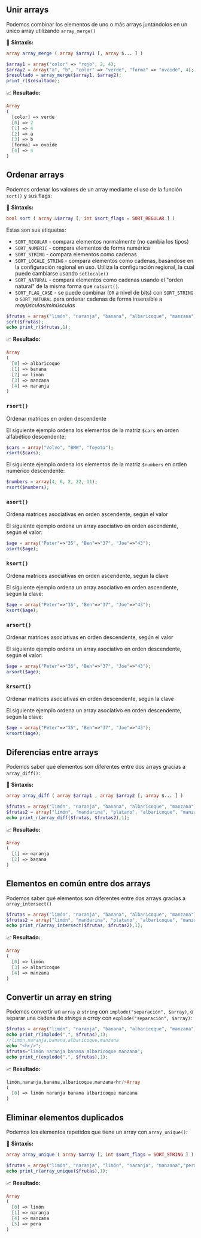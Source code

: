## Unir arrays

Podemos combinar los elementos de uno o más arrays juntándolos en un único array utilizando `array_merge()`

📏 **Sintaxis:**
```php
array array_merge ( array $array1 [, array $... ] )
```

```php
$array1 = array("color" => "rojo", 2, 4);
$array2 = array("a", "b", "color" => "verde", "forma" => "ovoide", 4); 
$resultado = array_merge($array1, $array2);
print_r($resultado);
```
📈 **Resultado:**
```php
Array
(
  [color] => verde
  [0] => 2
  [1] => 4
  [2] => a
  [3] => b
  [forma] => ovoide
  [4] => 4
)
```

## Ordenar arrays

Podemos ordenar los valores de un array mediante el uso de la función `sort()` y sus flags:

📏 **Sintaxis:**
```php
bool sort ( array &$array [, int $sort_flags = SORT_REGULAR ] )
```

Estas son sus etiquetas:

* `SORT_REGULAR` - compara elementos normalmente (no cambia los tipos)
* `SORT_NUMERIC` - compara elementos de forma numérica
* `SORT_STRING` - compara elementos como cadenas
* `SORT_LOCALE_STRING` - compara elementos como cadenas, basándose en la configuración regional en uso. Utiliza la configuración  regional, la cual puede cambiarse usando `setlocale()`
* `SORT_NATURAL` - compara elementos como cadenas usando el "orden natural" de la misma forma que `natsort()`.
* `SORT_FLAG_CASE` - se puede combinar (`OR` a nivel de bits) con `SORT_STRING` o `SORT_NATURAL` para ordenar cadenas de forma insensible a _mayúsculas/minúsculas_

```php
$frutas = array("limón", "naranja", "banana", "albaricoque", "manzana"); 
sort($frutas);
echo print_r($frutas,1);
```
📈 **Resultado:**
```php
Array
(
  [0] => albaricoque
  [1] => banana
  [2] => limón
  [3] => manzana
  [4] => naranja
)
```

### `rsort()` 

Ordenar matrices en orden descendente

El siguiente ejemplo ordena los elementos de la matriz `$cars` en orden alfabético descendente:

```php
$cars = array("Volvo", "BMW", "Toyota");
rsort($cars);
```

El siguiente ejemplo ordena los elementos de la matriz `$numbers` en orden numérico descendente:

```php
$numbers = array(4, 6, 2, 22, 11);
rsort($numbers);
```

### `asort()`

Ordena matrices asociativas en orden ascendente, según el valor

El siguiente ejemplo ordena un array asociativo en orden ascendente, según el valor:

```php
$age = array("Peter"=>"35", "Ben"=>"37", "Joe"=>"43");
asort($age);
```

### `ksort()` 

Ordena matrices asociativas en orden ascendente, según la clave

El siguiente ejemplo ordena un array asociativo en orden ascendente, según la clave:

```php
$age = array("Peter"=>"35", "Ben"=>"37", "Joe"=>"43");
ksort($age);
```

### `arsort()`

Ordenar matrices asociativas en orden descendente, según el valor

El siguiente ejemplo ordena un array asociativo en orden descendente, según el valor:

```php
$age = array("Peter"=>"35", "Ben"=>"37", "Joe"=>"43");
arsort($age);
```

### `krsort()`

Ordenar matrices asociativas en orden descendente, según la clave

El siguiente ejemplo ordena un array asociativo en orden descendente, según la clave:

```php
$age = array("Peter"=>"35", "Ben"=>"37", "Joe"=>"43");
krsort($age);
```

## Diferencias entre arrays

Podemos saber qué elementos son diferentes entre dos arrays gracias a `array_diff()`:

📏 **Sintaxis:**
```php
array array_diff ( array $array1 , array $array2 [, array $... ] )
```
```php
$frutas = array("limón", "naranja", "banana", "albaricoque", "manzana"); 
$frutas2 = array("limón", "mandarina", "platano", "albaricoque", "manzana"); 
echo print_r(array_diff($frutas, $frutas2),1);
```
📈 **Resultado:**
```php
Array
(
  [1] => naranja
  [2] => banana
)
```

## Elementos en común entre dos arrays

Podemos saber qué elementos son diferentes entre dos arrays gracias a `array_intersect()`

```php
$frutas = array("limón", "naranja", "banana", "albaricoque", "manzana"); 
$frutas2 = array("limón", "mandarina", "platano", "albaricoque", "manzana"); 
echo print_r(array_intersect($frutas, $frutas2),1);
```
📈 **Resultado:**
```php
Array
(
  [0] => limón
  [3] => albaricoque
  [4] => manzana
)
```

## Convertir un array en string

Podemos convertir un `array` a `string` con `implode("separación", $array)`, o separar una cadena de _strings_ a _array_ con `explode("separación", $array)`:

```php
$frutas = array("limón", "naranja", "banana", "albaricoque", "manzana"); 
echo print_r(implode(",", $frutas),1);
//limón,naranja,banana,albaricoque,manzana
echo "<hr/>";
$frutas="limón naranja banana albaricoque manzana"; 
echo print_r(explode(",", $frutas),1);
```
📈 **Resultado:**
```php
limón,naranja,banana,albaricoque,manzana<hr/>Array
(
  [0] => limón naranja banana albaricoque manzana
)
```

## Eliminar elementos duplicados

Podemos los elementos repetidos que tiene un array con `array_unique()`:

📏 **Sintaxis:**
```php
array array_unique ( array $array [, int $sort_flags = SORT_STRING ] )
```
```php
$frutas = array("limón", "naranja", "limón", "naranja", "manzana","pera"); 
echo print_r(array_unique($frutas),1);
```
📈 **Resultado:**
```php
Array
(
  [0] => limón
  [1] => naranja
  [4] => manzana
  [5] => pera
)
```